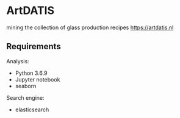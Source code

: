 # ArtDATIS
mining the collection of glass production recipes https://artdatis.nl


## Requirements

Analysis:

* Python 3.6.9
* Jupyter notebook
* seaborn


Search engine:

* elasticsearch
